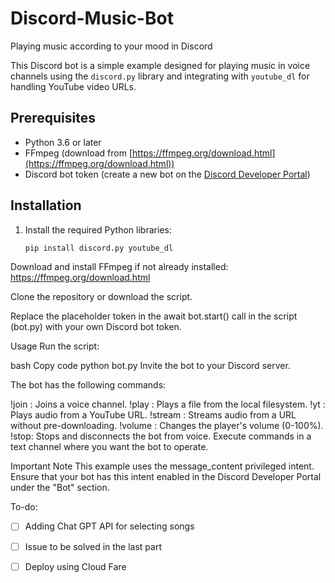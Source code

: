 # Discord-Music-Bot
Playing music according to your mood in Discord

This Discord bot is a simple example designed for playing music in voice channels using the `discord.py` library and integrating with `youtube_dl` for handling YouTube video URLs.

## Prerequisites

- Python 3.6 or later
- FFmpeg (download from [https://ffmpeg.org/download.html](https://ffmpeg.org/download.html))
- Discord bot token (create a new bot on the [Discord Developer Portal](https://discord.com/developers/applications))

## Installation

1. Install the required Python libraries:

   ```bash
   pip install discord.py youtube_dl
Download and install FFmpeg if not already installed: https://ffmpeg.org/download.html

Clone the repository or download the script.

Replace the placeholder token in the await bot.start() call in the script (bot.py) with your own Discord bot token.

Usage
Run the script:

bash
Copy code
python bot.py
Invite the bot to your Discord server.

The bot has the following commands:

!join <channel>: Joins a voice channel.
!play <query>: Plays a file from the local filesystem.
!yt <url>: Plays audio from a YouTube URL.
!stream <url>: Streams audio from a URL without pre-downloading.
!volume <volume>: Changes the player's volume (0-100%).
!stop: Stops and disconnects the bot from voice.
Execute commands in a text channel where you want the bot to operate.

Important Note
This example uses the message_content privileged intent. Ensure that your bot has this intent enabled in the Discord Developer Portal under the "Bot" section.


To-do:
- [ ] Adding Chat GPT API for selecting songs
- [ ] Issue to be solved in the last part
- [ ] Deploy using Cloud Fare
      
